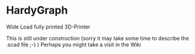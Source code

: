 # HardyGraph
Wide Load fully printed 3D-Printer

This is still under construction (sorry it may take some time to describe the .scad file ;-) )
Perhaps you might take a visit in the Wiki
